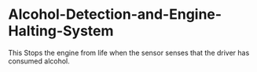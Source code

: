 # Alcohol-Detection-and-Engine-Halting-System
This Stops the engine from life when the sensor senses that the driver has consumed alcohol. 
